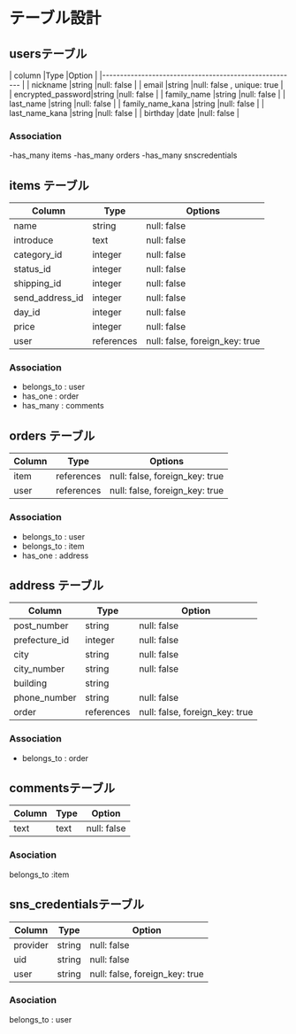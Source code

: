 # テーブル設計

## usersテーブル

| column            |Type    |Option                     |
|------------------------------------------------------- |
| nickname          |string  |null: false                |
| email             |string  |null: false , unique: true |
| encrypted_password|string  |null: false                |
| family_name       |string  |null: false                |
| last_name         |string  |null: false                |
| family_name_kana  |string  |null: false                |
| last_name_kana    |string  |null: false                |
| birthday          |date    |null: false                |

### Association

-has_many items
-has_many orders
-has_many snscredentials

## items テーブル

| Column          | Type       | Options                        |
| --------------- | ---------- | ------------------------------ |
| name            | string     | null: false                    |
| introduce       | text       | null: false                    |
| category_id     | integer    | null: false                    |
| status_id       | integer    | null: false                    |
| shipping_id     | integer    | null: false                    |
| send_address_id | integer    | null: false                    |
| day_id          | integer    | null: false                    |
| price           | integer    | null: false                    |
| user            | references | null: false, foreign_key: true |

### Association

- belongs_to : user
- has_one    : order
- has_many   : comments

## orders テーブル

| Column | Type       | Options                        |
| ------ | ---------- | ------------------------------ |
| item   | references | null: false, foreign_key: true |
| user   | references | null: false, foreign_key: true |

### Association

- belongs_to : user
- belongs_to : item
- has_one    : address

## address テーブル

| Column          | Type       | Option                         |
| ----------------| ---------- | ------------------------------ |
| post_number     | string     | null: false                    |
| prefecture_id   | integer    | null: false                    |
| city            | string     | null: false                    |
| city_number     | string     | null: false                    |
| building        | string     |                                |  
| phone_number    | string     | null: false                    |
| order           | references | null: false, foreign_key: true |

### Association

- belongs_to : order

## commentsテーブル

| Column   | Type     | Option                         |
| ---------| -------- | ------------------------------ |
| text     | text     | null: false                    |

### Asociation

belongs_to :item

## sns_credentialsテーブル

| Column   | Type     | Option                         |
| ---------| -------- | ------------------------------ |
| provider | string   | null: false                    |
| uid      | string   | null: false                    |
| user     | string   | null: false, foreign_key: true |

### Asociation

belongs_to : user